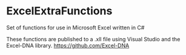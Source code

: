 # ExcelExtraFunctions
Set of functions for use in Microsoft Excel written in C#

These functions are published to a .xll file using Visual Studio and the Excel-DNA library.
https://github.com/Excel-DNA
